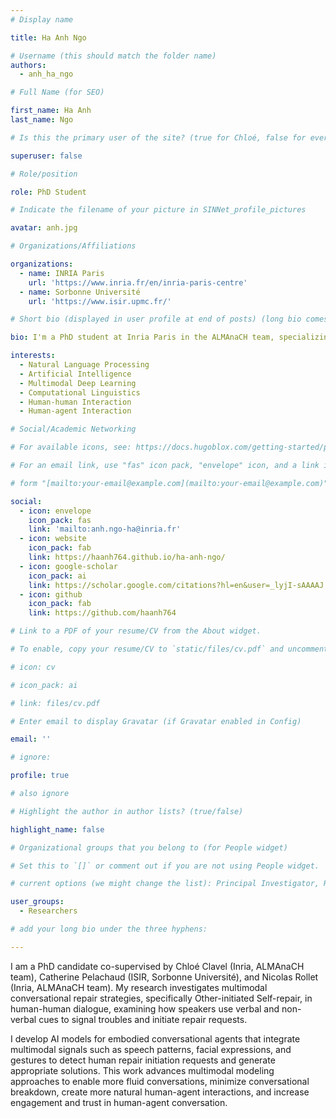 ```yaml
---
# Display name

title: Ha Anh Ngo

# Username (this should match the folder name)
authors:
  - anh_ha_ngo

# Full Name (for SEO)

first_name: Ha Anh
last_name: Ngo

# Is this the primary user of the site? (true for Chloé, false for everyone else)

superuser: false

# Role/position

role: PhD Student

# Indicate the filename of your picture in SINNet_profile_pictures

avatar: anh.jpg

# Organizations/Affiliations

organizations:
  - name: INRIA Paris
    url: 'https://www.inria.fr/en/inria-paris-centre'
  - name: Sorbonne Université
    url: 'https://www.isir.upmc.fr/'

# Short bio (displayed in user profile at end of posts) (long bio comes later)

bio: I'm a PhD student at Inria Paris in the ALMAnaCH team, specializing in multimodal modeling of conversational repair strategies. My research focuses on exploring repair patterns in human-human interaction and developing AI models that use multimodal cues to detect repair requests and generate appropriate repair solutions for embodied conversational agents.

interests:
  - Natural Language Processing
  - Artificial Intelligence
  - Multimodal Deep Learning
  - Computational Linguistics
  - Human-human Interaction
  - Human-agent Interaction

# Social/Academic Networking

# For available icons, see: https://docs.hugoblox.com/getting-started/page-builder/#icons

# For an email link, use "fas" icon pack, "envelope" icon, and a link in the

# form "[mailto:your-email@example.com](mailto:your-email@example.com)" or "#contact" for contact widget.

social:
  - icon: envelope
    icon_pack: fas
    link: 'mailto:anh.ngo-ha@inria.fr'
  - icon: website
    icon_pack: fab
    link: https://haanh764.github.io/ha-anh-ngo/
  - icon: google-scholar
    icon_pack: ai
    link: https://scholar.google.com/citations?hl=en&user=_lyjI-sAAAAJ
  - icon: github
    icon_pack: fab
    link: https://github.com/haanh764

# Link to a PDF of your resume/CV from the About widget.

# To enable, copy your resume/CV to `static/files/cv.pdf` and uncomment the lines below.

# icon: cv

# icon_pack: ai

# link: files/cv.pdf

# Enter email to display Gravatar (if Gravatar enabled in Config)

email: ''

# ignore:

profile: true

# also ignore

# Highlight the author in author lists? (true/false)

highlight_name: false

# Organizational groups that you belong to (for People widget)

# Set this to `[]` or comment out if you are not using People widget.

# current options (we might change the list): Principal Investigator, Researchers, Grad Students, Administration, Visitors, Alumni.

user_groups:
  - Researchers

# add your long bio under the three hyphens:

---
```


I am a PhD candidate co-supervised by Chloé Clavel (Inria, ALMAnaCH team), Catherine Pelachaud (ISIR, Sorbonne Université), and Nicolas Rollet (Inria, ALMAnaCH team). My research investigates multimodal conversational repair strategies, specifically Other-initiated Self-repair, in human-human dialogue, examining how speakers use verbal and non-verbal cues to signal troubles and initiate repair requests. 

I develop AI models for embodied conversational agents that integrate multimodal signals such as speech patterns, facial expressions, and gestures to detect human repair initiation requests and generate appropriate solutions. This work advances multimodal modeling approaches to enable more fluid conversations, minimize conversational breakdown, create more natural human-agent interactions, and increase engagement and trust in human-agent conversation.
